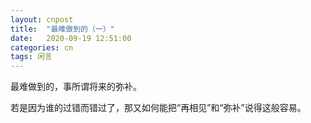 ```yaml
---
layout: cnpost
title:  "最难做到的（一）"
date:   2020-09-19 12:51:00
categories: cn
tags: 闲言
---
```


最难做到的，事所谓将来的弥补。

若是因为谁的过错而错过了，那又如何能把“再相见”和“弥补”说得这般容易。
